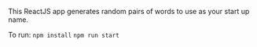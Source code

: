 This ReactJS app generates random pairs of words to use as your start up name. 

To run:
```npm install```
```npm run start```